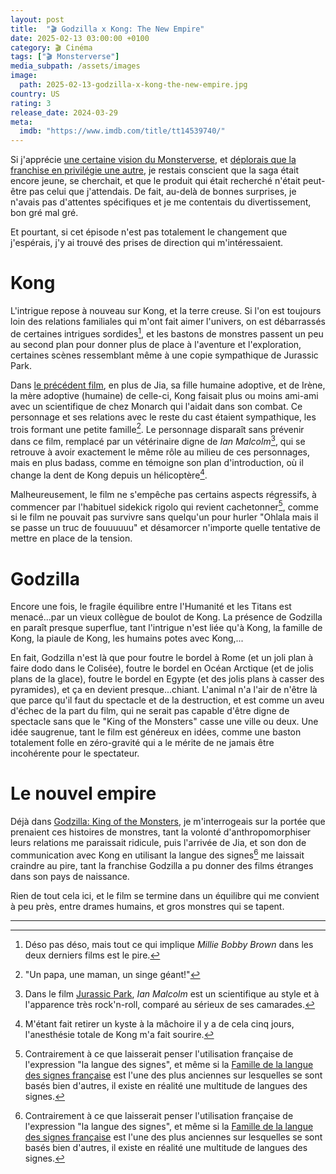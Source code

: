 ```yaml
---
layout: post
title:  "🎬 Godzilla x Kong: The New Empire"
date: 2025-02-13 03:00:00 +0100
category: 🎬 Cinéma
tags: ["🎬 Monsterverse"]
media_subpath: /assets/images
image:
  path: 2025-02-13-godzilla-x-kong-the-new-empire.jpg
country: US
rating: 3
release_date: 2024-03-29
meta:
  imdb: "https://www.imdb.com/title/tt14539740/"
---
```


Si j'apprécie [une certaine vision du Monsterverse](/posts/monarch-legacy-of-monsters/), et [déplorais que la franchise en privilégie une autre](/posts/godzilla-vs-kong/), je restais conscient que la saga était encore jeune, se cherchait, et que le produit qui était recherché n'était peut-être pas celui que j'attendais. De fait, au-delà de bonnes surprises, je n'avais pas d'attentes spécifiques et je me contentais du divertissement, bon gré mal gré.

Et pourtant, si cet épisode n'est pas totalement le changement que j'espérais, j'y ai trouvé des prises de direction qui m'intéressaient.

# Kong

L'intrigue repose à nouveau sur Kong, et la terre creuse. Si l'on est toujours loin des relations familiales qui m'ont fait aimer l'univers, on est débarrassés de certaines intrigues sordides[^1], et les bastons de monstres passent un peu au second plan pour donner plus de place à l'aventure et l'exploration, certaines scènes ressemblant même à une copie sympathique de Jurassic Park.

Dans [le précédent film](/posts/godzilla-vs-kong/), en plus de Jia, sa fille humaine adoptive, et de Irène, la mère adoptive (humaine) de celle-ci, Kong faisait plus ou moins ami-ami avec un scientifique de chez Monarch qui l'aidait dans son combat. Ce personnage et ses relations avec le reste du cast étaient sympathique, les trois formant une petite famille[^2]. Le personnage disparaît sans prévenir dans ce film, remplacé par un vétérinaire digne de *Ian Malcolm*[^3], qui se retrouve à avoir exactement le même rôle au milieu de ces personnages, mais en plus badass, comme en témoigne son plan d'introduction, où il change la dent de Kong depuis un hélicoptère[^4].

Malheureusement, le film ne s'empêche pas certains aspects régressifs, à commencer par l'habituel sidekick rigolo qui revient cachetonner[^5], comme si le film ne pouvait pas survivre sans quelqu'un pour hurler "Ohlala mais il se passe un truc de fouuuuuu" et désamorcer n'importe quelle tentative de mettre en place de la tension.

# Godzilla

Encore une fois, le fragile équilibre entre l'Humanité et les Titans est menacé...par un vieux collègue de boulot de Kong. La présence de Godzilla en paraît presque superflue, tant l'intrigue n'est liée qu'à Kong, la famille de Kong, la piaule de Kong, les humains potes avec Kong,...

En fait, Godzilla n'est là que pour foutre le bordel à Rome (et un joli plan à faire dodo dans le Colisée), foutre le bordel en Océan Arctique (et de jolis plans de la glace), foutre le bordel en Egypte (et des jolis plans à casser des pyramides), et ça en devient presque...chiant. L'animal n'a l'air de n'être là que parce qu'il faut du spectacle et de la destruction, et est comme un aveu d'échec de la part du film, qui ne serait pas capable d'être digne de spectacle sans que le "King of the Monsters" casse une ville ou deux. Une idée saugrenue, tant le film est généreux en idées, comme une baston totalement folle en zéro-gravité qui a le mérite de ne jamais être incohérente pour le spectateur.

# Le nouvel empire

Déjà dans [Godzilla: King of the Monsters](/posts/godzilla-king-of-the-monsters/), je m'interrogeais sur la portée que prenaient ces histoires de monstres, tant la volonté d'anthropomorphiser leurs relations me paraissait ridicule, puis l'arrivée de Jia, et son don de communication avec Kong en utilisant la langue des signes[^5] me laissait craindre au pire, tant la franchise Godzilla a pu donner des films étranges dans son pays de naissance.

Rien de tout cela ici, et le film se termine dans un équilibre qui me convient à peu près, entre drames humains, et gros monstres qui se tapent.

* * *
[^1]: Déso pas déso, mais tout ce qui implique *Millie Bobby Brown* dans les deux derniers films est le pire.
[^2]: "Un papa, une maman, un singe géant!"
[^3]: Dans le film [<i class="fab fa-wikipedia-w"></i> Jurassic Park](https://fr.wikipedia.org/wiki/Jurassic_Park), *Ian Malcolm* est un scientifique au style et à l'apparence très rock'n-roll, comparé au sérieux de ses camarades.
[^4]: M'étant fait retirer un kyste à la mâchoire il y a de cela cinq jours, l'anesthésie totale de Kong m'a fait sourire.
[^5]: Contrairement à ce que laisserait penser l'utilisation française de l'expression "la langue des signes", et même si la [<i class="fab fa-wikipedia-w"></i> Famille de la langue des signes française](https://fr.wikipedia.org/wiki/Famille_de_la_langue_des_signes_fran%C3%A7aise) est l'une des plus anciennes sur lesquelles se sont basés bien d'autres, il existe en réalité une multitude de langues des signes.
